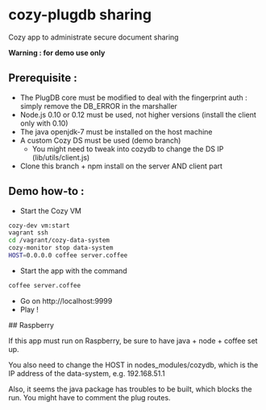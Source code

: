 # cozy-plugdb sharing
Cozy app to administrate secure document sharing

**Warning : for demo use only**

## Prerequisite :
* The PlugDB core must be modified to deal with the fingerprint auth : simply remove the DB_ERROR in the marshaller
* Node.js 0.10 or 0.12 must be used, not higher versions (install the client only with 0.10)
* The java openjdk-7 must be installed on the host machine
* A custom Cozy DS must be used (demo branch)
  * You might need to tweak into cozydb to change the DS IP (lib/utils/client.js)
* Clone this branch + npm install on the server AND client part


## Demo how-to :
* Start the Cozy VM

 ```bash
cozy-dev vm:start
vagrant ssh
cd /vagrant/cozy-data-system
cozy-monitor stop data-system
HOST=0.0.0.0 coffee server.coffee
```
* Start the app with the command
```bash
coffee server.coffee
```
* Go on http://localhost:9999
* Play !

## Raspberry 

If this app must run on Raspberry, be sure to have java + node + coffee set up.

You also need to change the HOST in nodes_modules/cozydb, which is the IP address of the data-system, e.g. 192.168.51.1 

Also, it seems the java package has troubles to be built, which blocks the run. You might have to comment the plug routes.
